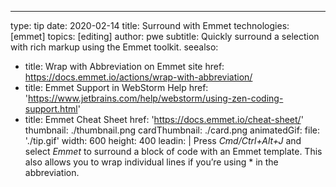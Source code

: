 ---
type: tip
date: 2020-02-14
title: Surround with Emmet
technologies: [emmet]
topics: [editing]
author: pwe
subtitle: Quickly surround a selection with rich markup using the Emmet toolkit.
seealso:
- title: Wrap with Abbreviation on Emmet site
  href: https://docs.emmet.io/actions/wrap-with-abbreviation/
- title: Emmet Support in WebStorm Help
  href: 'https://www.jetbrains.com/help/webstorm/using-zen-coding-support.html'
- title: Emmet Cheat Sheet
  href: 'https://docs.emmet.io/cheat-sheet/'
thumbnail: ./thumbnail.png
cardThumbnail: ./card.png
animatedGif:
  file: './tip.gif'
  width: 600
  height: 400
leadin: |
  Press *Cmd/Ctrl+Alt+J* and select *Emmet* to surround a block of code with an Emmet template. 
  This also allows you to wrap individual lines if you’re using * in the abbreviation.

